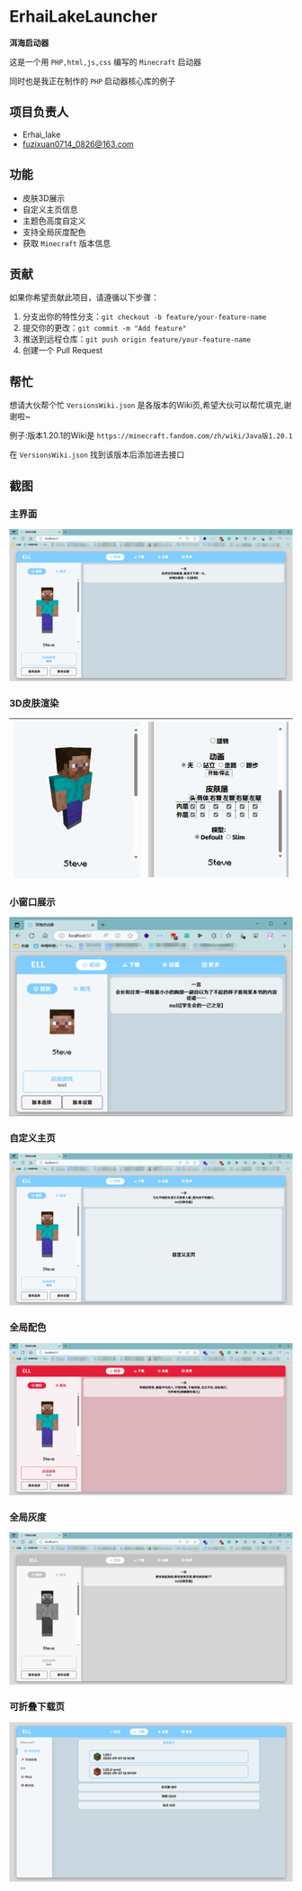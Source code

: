 # ErhaiLakeLauncher

**洱海启动器**

这是一个用 `PHP,html,js,css` 编写的 `Minecraft` 启动器

同时也是我正在制作的 `PHP` 启动器核心库的例子

## 项目负责人

* Erhai_lake
* fuzixuan0714_0826@163.com

## 功能

* 皮肤3D展示
* 自定义主页信息
* 主题色高度自定义
* 支持全局灰度配色
* 获取 `Minecraft` 版本信息

## 贡献

如果你希望贡献此项目，请遵循以下步骤：

1. 分支出你的特性分支：`git checkout -b feature/your-feature-name`
2. 提交你的更改：`git commit -m "Add feature"`
3. 推送到远程仓库：`git push origin feature/your-feature-name`
4. 创建一个 Pull Request

## 帮忙

想请大伙帮个忙 `VersionsWiki.json` 是各版本的Wiki页,希望大伙可以帮忙填完,谢谢啦~

例子:版本1.20.1的Wiki是 `https://minecraft.fandom.com/zh/wiki/Java版1.20.1` 

在 `VersionsWiki.json` 找到该版本后添加进去接口

## 截图

### 主界面

![1](README/1.png)

### 3D皮肤渲染

| ![3](README/2.png) |![2](README/3.png)      |
| -------------------------------------------- | ---- |

### 小窗口展示

![4](README/4.png)

### 自定义主页

![6](README/6.png)

### 全局配色

![7](README/7.png)

### 全局灰度

![8](README/8.png)

### 可折叠下载页

![5](README/5.png)
